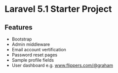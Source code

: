 # Laravel 5.1 Starter Project #

## Features

* Bootstrap
* Admin middleware
* Email account vertification
* Password reset pages
* Sample profile fields
* User dashboard e.g. www.flippers.com/@graham

